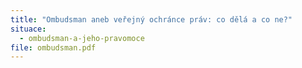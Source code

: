 ```yaml
---
title: "Ombudsman aneb veřejný ochránce práv: co dělá a co ne?"
situace:
  - ombudsman-a-jeho-pravomoce
file: ombudsman.pdf
---
```

